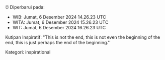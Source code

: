 ⏰ Diperbarui pada:
- WIB: Jumat, 6 Desember 2024 14.26.23 UTC
- WITA: Jumat, 6 Desember 2024 15.26.23 UTC
- WIT: Jumat, 6 Desember 2024 16.26.23 UTC

Kutipan Inspiratif:
"This is not the end, this is not even the beginning of the end, this is just perhaps the end of the beginning."


Kategori: inspirational

